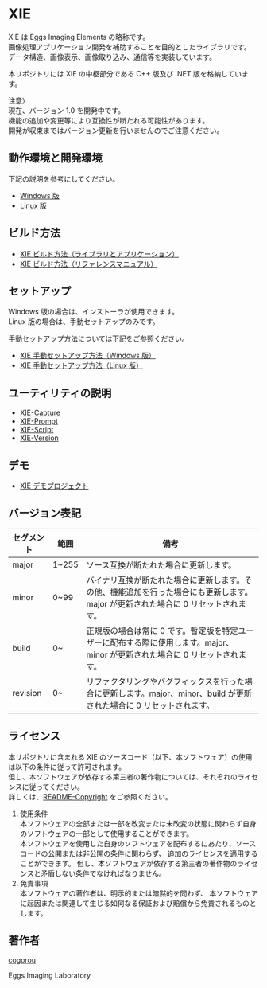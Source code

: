 XIE
===

XIE は Eggs Imaging Elements の略称です。  
画像処理アプリケーション開発を補助することを目的としたライブラリです。  
データ構造、画像表示、画像取り込み、通信等を実装しています。  

本リポジトリには XIE の中枢部分である C++ 版及び .NET 版を格納しています。  

注意）  
現在、バージョン 1.0 を開発中です。  
機能の追加や変更等により互換性が断たれる可能性があります。  
開発が収束まではバージョン更新を行いませんのでご注意ください。  

## 動作環境と開発環境

下記の説明を参考にしてください。  

- [Windows 版](doc/tech/README-Windows.md)  
- [Linux 版](doc/tech/README-Linux.md)  

## ビルド方法

- [XIE ビルド方法（ライブラリとアプリケーション）](build/README.md)
- [XIE ビルド方法（リファレンスマニュアル）](doc/README.md)

## セットアップ

Windows 版の場合は、インストーラが使用できます。  
Linux 版の場合は、手動セットアップのみです。  

手動セットアップ方法については下記をご参照ください。  

- [XIE 手動セットアップ方法（Windows 版）](doc/tech/README-Windows-Setup.md)
- [XIE 手動セットアップ方法（Linux 版）](doc/tech/README-Linux-Setup.md)

## ユーティリティの説明
- [XIE-Capture](doc/app/XIEcapture/README.md)  
- [XIE-Prompt](doc/app/XIEprompt/README.md)  
- [XIE-Script](doc/app/XIEscript/README.md)  
- [XIE-Version](doc/app/XIEversion/README.md)  

## デモ
- [XIE デモプロジェクト](demo/README.md)

## バージョン表記

|セグメント|範囲|備考|  
|----------|----|----|  
|major|1~255|ソース互換が断たれた場合に更新します。|  
|minor|0~99|バイナリ互換が断たれた場合に更新します。その他、機能追加を行った場合にも更新します。major が更新された場合に 0 リセットされます。|  
|build|0~|正規版の場合は常に 0 です。暫定版を特定ユーザーに配布する際に使用します。major、minor が更新された場合に 0 リセットされます。|  
|revision|0~|リファクタリングやバグフィックスを行った場合に更新します。major、minor、build が更新された場合に 0 リセットされます。|  


## ライセンス

本リポジトリに含まれる XIE のソースコード（以下、本ソフトウェア）の使用は以下の条件に従って許可されます。  
但し、本ソフトウェアが依存する第三者の著作物については、それぞれのライセンスに従ってください。  
詳しくは、[README-Copyright](./README-Copyright.md) をご参照ください。  

1. 使用条件  
   本ソフトウェアの全部または一部を改変または未改変の状態に関わらず自身のソフトウェアの一部として使用することができます。  
   本ソフトウェアを使用した自身のソフトウェアを配布するにあたり、ソースコードの公開または非公開の条件に関わらず、
   追加のライセンスを適用することができます。
   但し、本ソフトウェアが依存する第三者の著作物のライセンスと矛盾しない条件でなければなりません。
2. 免責事項  
   本ソフトウェアの著作者は、明示的または暗黙的を問わず、
   本ソフトウェアに起因または関連して生じる如何なる保証および賠償から免責されるものとします。  


## 著作者

[cogorou](https://github.com/cogorou)

Eggs Imaging Laboratory
